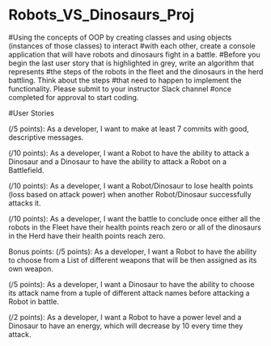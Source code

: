 # Robots_VS_Dinosaurs_Proj

#Using the concepts of OOP by creating classes and using objects (instances of those classes) to interact 
#with each other, create a console application that will have robots and dinosaurs fight in a battle. 
#Before you begin the last user story that is highlighted in grey, write an algorithm that represents 
#the steps of the robots in the fleet and the dinosaurs in the herd battling. Think about the steps 
#that need to happen to implement the functionality. Please submit to your instructor Slack channel 
#once completed for approval to start coding.

#User Stories

(/5 points): As a developer, I want to make at least 7 commits with good, descriptive messages.
<!-- (/5 points): As a developer, I want to make a class for each of the following: Robot, Dinosaur, Fleet, 
Herd, Weapon, Battlefield. -->

<!-- (/10 points): As a developer, I want a Robot to have a name, health, and a Weapon (this needs to be 
its own class and object) with a name (i.e. sword) and attack power. -->
 
<!-- (/10 points): As a developer, I want a Dinosaur to have a name, health, and attack power.  -->
 
<!-- (/10 points): As a developer, I want to instantiate three Robot objects and three Dinosaur objects and a
ssign the appropriate values to all the objects.  -->
 
<!-- (/10 points): As a developer, I want the created Robot objects to be stored in a Fleet and the created 
Dinosaur objects to be stored in a Herd (the Fleet and Herd must use a List to store the objects). -->
 
(/10 points): As a developer, I want a Robot to have the ability to attack a Dinosaur and a Dinosaur to 
have the ability to attack a Robot on a Battlefield.
 
(/10 points): As a developer, I want a Robot/Dinosaur to lose health points (loss based on attack power) 
when another Robot/Dinosaur successfully attacks it.

(/10 points): As a developer, I want the battle to conclude once either all the robots in the Fleet have 
their health points reach zero or all of the dinosaurs in the Herd have their health points reach zero.

Bonus points:
(/5 points): As a developer, I want a Robot to have the ability to choose from a List of different 
weapons that will be then assigned as its own weapon. 
 
(/5 points): As a developer, I want a Dinosaur to have the ability to choose its attack name from a 
tuple of different attack names before attacking a Robot in battle.
 
(/2 points): As a developer, I want a Robot to have a power level and a Dinosaur to have an energy, 
which will decrease by 10 every time they attack.
